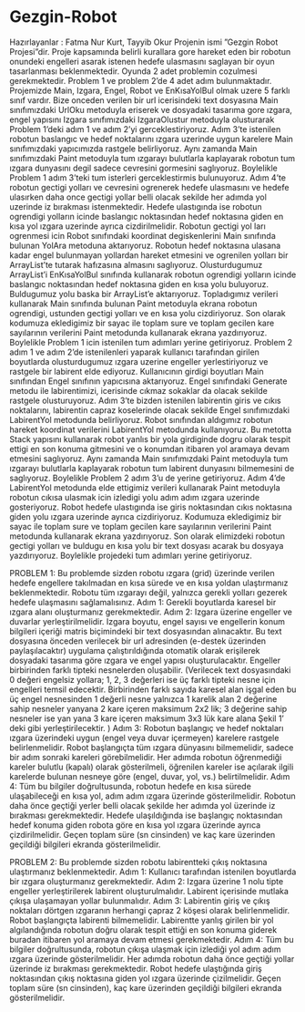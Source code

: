 # Gezgin-Robot
Hazırlayanlar : Fatma Nur Kurt, Tayyib Okur
Projenin ismi ”Gezgin Robot Projesi”dir.
Proje kapsamında belirli kurallara gore hareket eden bir robotun onundeki engelleri asarak istenen hedefe ulasmasını saglayan bir oyun tasarlanması beklenmektedir. Oyunda 2 adet problemin cozulmesi gerekmektedir. Problem 1 ve problem 2’de 4 adet adım bulunmaktadır. Projemizde Main, Izgara,
Engel, Robot ve EnKısaYolBul olmak uzere 5 farklı sınıf
vardır. Bize onceden verilen bir url icerisindeki text dosyasına
Main sınıfımızdaki UrlOku metoduyla eriserek ve dosyadaki
tasarıma gore ızgara, engel yapısını Izgara sınıfımızdaki
IzgaraOlustur metoduyla olusturarak Problem 1’deki adım 1
ve adım 2’yi gerceklestiriyoruz. Adım 3’te istenilen robotun
baslangıc ve hedef noktalarını ızgara uzerinde uygun karelere
Main sınıfımızdaki yapıcımızda rastgele belirliyoruz. Aynı
zamanda Main sınıfımızdaki Paint metoduyla tum ızgarayı
bulutlarla kaplayarak robotun tum ızgara dunyasını degil
sadece cevresini gormesini saglıyoruz. Boylelikle Problem 1
adım 3’teki tum isterleri gerceklestirmis bulunuyoruz. Adım
4’te robotun gectigi yolları ve cevresini ogrenerek hedefe
ulasmasını ve hedefe ulasırken daha once gectigi yollar belli
olacak sekilde her adımda yol uzerinde iz bırakması istenmektedir. Hedefe ulastıgında ise robotun ogrendigi yolların icinde baslangıc noktasından hedef noktasına giden en kısa yol ızgara uzerinde ayrıca cizdirilmelidir. Robotun gectigi yol
ları ogrenmesi icin Robot sınıfındaki koordinat degiskenlerini
Main sınıfında bulunan YolAra metoduna aktarıyoruz. Robotun hedef noktasına ulasana kadar engel bulunmayan yollardan
hareket etmesini ve ogrenilen yolları bir ArrayList’te tutarak
hafızasına almasını saglıyoruz. Olusturdugumuz ArrayList’i
EnKısaYolBul sınıfında kullanarak robotun ogrendigi yolların icinde baslangıc noktasından hedef noktasına giden en
kısa yolu buluyoruz. Buldugumuz yolu baska bir ArrayList’e
aktarıyoruz. Topladıgımız verileri kullanarak Main sınıfında
bulunan Paint metoduyla ekrana robotun ogrendigi, ustunden
gectigi yolları ve en kısa yolu cizdiriyoruz. Son olarak kodumuza ekledigimiz bir sayac ile toplam sure ve toplam gecilen
kare sayılarının verilerini Paint metodunda kullanarak ekrana
yazdırıyoruz. Boylelikle Problem 1 icin istenilen tum adımları
yerine getiriyoruz. Problem 2 adım 1 ve adım 2’de istenilenleri
yaparak kullanıcı tarafından girilen boyutlarda olusturdugumuz
ızgara uzerine engeller yerlestiriyoruz ve rastgele bir labirent
elde ediyoruz. Kullanıcının girdigi boyutları Main sınıfından
Engel sınıfının yapıcısına aktarıyoruz. Engel sınıfındaki Generate metodu ile labirentimizi, icerisinde cıkmaz sokaklar
da olacak sekilde rastgele olusturuyoruz. Adım 3’te bizden
istenilen labirentin giris ve cıkıs noktalarını, labirentin capraz
koselerinde olacak sekilde Engel sınıfımızdaki LabirentYol
metodunda belirliyoruz. Robot sınıfından aldıgımız robotun hareket koordinat verilerini LabirentYol metodunda kullanıyoruz. Bu metotta Stack yapısını kullanarak robot yanlıs
bir yola girdiginde dogru olarak tespit ettigi en son konuma gitmesini ve o konumdan itibaren yol aramaya devam
etmesini saglıyoruz. Aynı zamanda Main sınıfımızdaki Paint metoduyla tum ızgarayı bulutlarla kaplayarak robotun tum
labirent dunyasını bilmemesini de saglıyoruz. Boylelikle Problem 2 adım 3’u de yerine getiriyoruz. Adım 4’de LabirentYol
metodunda elde ettigimiz verileri kullanarak Paint metoduyla robotun cıkısa ulasmak icin izledigi yolu adım adım ızgara
uzerinde gosteriyoruz. Robot hedefe ulastıgında ise giris noktasından cıkıs noktasına giden yolu ızgara uzerinde ayrıca
cizdiriyoruz. Kodumuza ekledigimiz bir sayac ile toplam sure
ve toplam gecilen kare sayılarının verilerini Paint metodunda
kullanarak ekrana yazdırıyoruz. Son olarak elimizdeki robotun
gectigi yolları ve buldugu en kısa yolu bir text dosyası acarak
bu dosyaya yazdırıyoruz. Boylelikle projedeki tum adımları
yerine getiriyoruz.

PROBLEM 1:
Bu problemde sizden robotu ızgara (grid) üzerinde verilen hedefe engellere takılmadan en
kısa sürede ve en kısa yoldan ulaştırmanız beklenmektedir. Robotu tüm ızgarayı değil,
yalnızca gerekli yolları gezerek hedefe ulaşmasını sağlamalısınız.
Adım 1: Gerekli boyutlarda karesel bir ızgara alanı oluşturmanız gerekmektedir.
Adım 2: Izgara üzerine engeller ve duvarlar yerleştirilmelidir. Izgara boyutu, engel sayısı ve
engellerin konum bilgileri içeriği matris biçimindeki bir text dosyasından alınacaktır. Bu text
dosyasına önceden verilecek bir url adresinden (e-destek üzerinden paylaşılacaktır) uygulama
çalıştırıldığında otomatik olarak erişilerek dosyadaki tasarıma göre ızgara ve engel yapısı
oluşturulacaktır. Engeller birbirinden farklı tipteki nesnelerden oluşabilir. (Verilecek text
dosyasındaki 0 değeri engelsiz yollara; 1, 2, 3 değerleri ise üç farklı tipteki nesne için
engelleri temsil edecektir. Birbirinden farklı sayıda karesel alan işgal eden bu üç engel
nesnesinden 1 değerli nesne yalnızca 1 karelik alan 2 değerine sahip nesneler yanyana 2
kare içeren maksimum 2x2 lik; 3 değerine sahip nesneler ise yan yana 3 kare içeren
maksimum 3x3 lük kare alana Şekil 1’ deki gibi yerleştirilecektir. )
Adım 3: Robotun başlangıç ve hedef noktaları ızgara üzerindeki uygun (engel veya duvar
içermeyen) karelere rastgele belirlenmelidir. Robot başlangıçta tüm ızgara dünyasını
bilmemelidir, sadece bir adım sonraki kareleri görebilmelidir. Her adımda robotun
öğrenmediği kareler bulutlu (kapalı) olarak gösterilmeli, öğrenilen kareler ise açılarak ilgili
karelerde bulunan nesneye göre (engel, duvar, yol, vs.) belirtilmelidir.
Adım 4: Tüm bu bilgiler doğrultusunda, robotun hedefe en kısa sürede ulaşabileceği en kısa
yol, adım adım ızgara üzerinde gösterilmelidir. Robotun daha önce geçtiği yerler belli olacak
şekilde her adımda yol üzerinde iz bırakması gerekmektedir. Hedefe ulaşıldığında ise
başlangıç noktasından hedef konuma giden robota göre en kısa yol ızgara üzerinde ayrıca
çizdirilmelidir. Geçen toplam süre (sn cinsinden) ve kaç kare üzerinden geçildiği bilgileri
ekranda gösterilmelidir.

PROBLEM 2:
Bu problemde sizden robotu labirentteki çıkış noktasına ulaştırmanız beklenmektedir.
Adım 1: Kullanıcı tarafından istenilen boyutlarda bir ızgara oluşturmanız gerekmektedir.
Adım 2: Izgara üzerine 1 nolu tipte engeller yerleştirilerek labirent oluşturulmalıdır. Labirent
içerisinde mutlaka çıkışa ulaşamayan yollar bulunmalıdır.
Adım 3: Labirentin giriş ve çıkış noktaları dörtgen ızgaranın herhangi çapraz 2 köşesi olarak
belirlenmelidir. Robot başlangıçta labirenti bilmemelidir. Labirentte yanlış girilen bir yol
algılandığında robotun doğru olarak tespit ettiği en son konuma giderek buradan itibaren yol
aramaya devam etmesi gerekmektedir.
Adım 4: Tüm bu bilgiler doğrultusunda, robotun çıkışa ulaşmak için izlediği yol adım adım
ızgara üzerinde gösterilmelidir. Her adımda robotun daha önce geçtiği yollar üzerinde iz
bırakması gerekmektedir. Robot hedefe ulaştığında giriş noktasından çıkış noktasına giden
yol ızgara üzerinde çizilmelidir. Geçen toplam süre (sn cinsinden), kaç kare üzerinden
geçildiği bilgileri ekranda gösterilmelidir.
